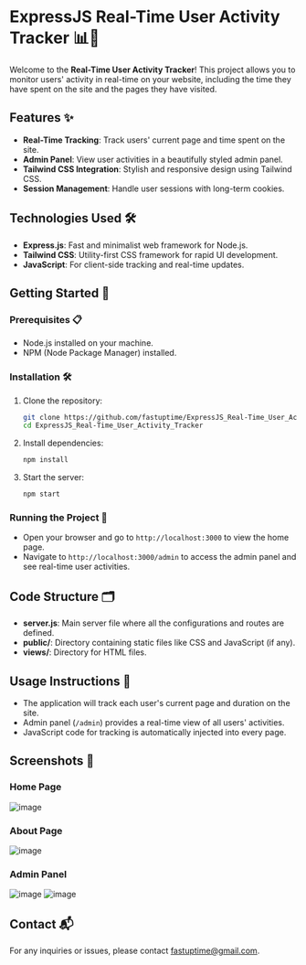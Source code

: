 
# ExpressJS Real-Time User Activity Tracker 📊🚀

Welcome to the **Real-Time User Activity Tracker**! This project allows you to monitor users' activity in real-time on your website, including the time they have spent on the site and the pages they have visited.

## Features ✨

- **Real-Time Tracking**: Track users' current page and time spent on the site.
- **Admin Panel**: View user activities in a beautifully styled admin panel.
- **Tailwind CSS Integration**: Stylish and responsive design using Tailwind CSS.
- **Session Management**: Handle user sessions with long-term cookies.

## Technologies Used 🛠️

- **Express.js**: Fast and minimalist web framework for Node.js.
- **Tailwind CSS**: Utility-first CSS framework for rapid UI development.
- **JavaScript**: For client-side tracking and real-time updates.

## Getting Started 🚀

### Prerequisites 📋

- Node.js installed on your machine.
- NPM (Node Package Manager) installed.

### Installation 🛠️

1. Clone the repository:
   ```bash
   git clone https://github.com/fastuptime/ExpressJS_Real-Time_User_Activity_Tracker.git
   cd ExpressJS_Real-Time_User_Activity_Tracker
   ```

2. Install dependencies:
   ```bash
   npm install
   ```

3. Start the server:
   ```bash
   npm start
   ```

### Running the Project 🏃

- Open your browser and go to `http://localhost:3000` to view the home page.
- Navigate to `http://localhost:3000/admin` to access the admin panel and see real-time user activities.

## Code Structure 🗂️

- **server.js**: Main server file where all the configurations and routes are defined.
- **public/**: Directory containing static files like CSS and JavaScript (if any).
- **views/**: Directory for HTML files.

## Usage Instructions 📖

- The application will track each user's current page and duration on the site.
- Admin panel (`/admin`) provides a real-time view of all users' activities.
- JavaScript code for tracking is automatically injected into every page.

## Screenshots 📸

### Home Page
![image](https://github.com/user-attachments/assets/cea0fc6a-a5a2-4894-b018-7e9e70916708)


### About Page
![image](https://github.com/user-attachments/assets/ed129a3f-7c6e-4e1f-83a7-540e33d6c0d8)

### Admin Panel
![image](https://github.com/user-attachments/assets/9beae611-96e7-40a4-98bb-f67a2d77f4a9)
![image](https://github.com/user-attachments/assets/b77d5cd6-bf78-4828-8dcb-f748cb454a39)

## Contact 📬

For any inquiries or issues, please contact [fastuptime@gmail.com](mailto:fastuptime@gmail.com).
